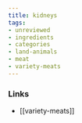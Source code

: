 ```yaml
---
title: kidneys
tags:
- unreviewed
- ingredients
- categories
- land-animals
- meat
- variety-meats
---
```



### Links

* [[variety-meats]]
